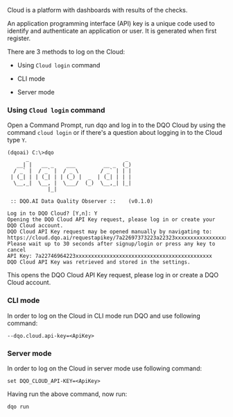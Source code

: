 Cloud is a platform with dashboards with results of the checks.

An application programming interface (API) key is a unique code used to identify and authenticate an application or user. It is generated when first register.

There are 3 methods to log on the Cloud:

- Using `Cloud login` command

- CLI mode

- Server mode


### Using `Cloud login` command

Open a Command Prompt, run dqo and log in to the DQO Cloud by using the command `cloud login` or if there's a question about logging in to the Cloud type `Y`.

```
(dqoai) C:\>dqo
      _                               _
   __| |   __ _    ___         __ _  (_)
  / _` |  / _` |  / _ \       / _` | | |
 | (_| | | (_| | | (_) |  _  | (_| | | |
  \__,_|  \__, |  \___/  (_)  \__,_| |_|
             |_|

 :: DQO.AI Data Quality Observer ::    (v0.1.0)

Log in to DQO Cloud? [Y,n]: Y
Opening the DQO Cloud API Key request, please log in or create your DQO Cloud account.
DQO Cloud API Key request may be opened manually by navigating to: https://cloud.dqo.ai/requestapikey/7a22697373223a22323xxxxxxxxxxxxxxxxxxxxxxxxxxxxxxxx
Please wait up to 30 seconds after signup/login or press any key to cancel
API Key: 7a22746964223xxxxxxxxxxxxxxxxxxxxxxxxxxxxxxxxxxxxxxxxxxxx
DQO Cloud API Key was retrieved and stored in the settings.
```

This opens the DQO Cloud API Key request, please log in or create a DQO Cloud account.

### CLI mode

In order to log on the Cloud in CLI mode run DQO and use following command:

```
--dqo.cloud.api-key=<ApiKey>
```

### Server mode

In order to log on the Cloud in server mode use following command:

```
set DQO_CLOUD_API-KEY=<ApiKey>
```

Having run the above command, now run:

```
dqo run
```